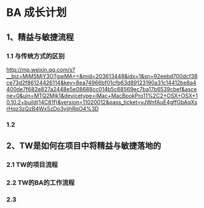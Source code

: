 # BA 成长计划

## 1、精益与敏捷流程
### 1.1 与传统方式的区别
http://mp.weixin.qq.com/s?__biz=MjM5MjY3OTgwMA==&mid=203613448&idx=1&sn=92eebd700dcf38ce73d2f86124426114&key=8ea74966bf01cfb63d89123190a31c14412be8a4400de7f682e827a2448e5e08688cc014b5c68569ec7ba17b6539cbef&ascene=0&uin=MTQ2Mjk1&devicetype=iMac+MacBookPro11%2C2+OSX+OSX+10.10.2+build(14C81f)&version=11020012&pass_ticket=yJWnfAuE4gffGbAqXsrHqz3zQzB4Wx5zDo3vjjhRqO4%3D

### 1.2

## 2、TW是如何在项目中将精益与敏捷落地的
### 2.1 TW的项目流程

### 2.2 TW的BA的工作流程

### 2.3 
